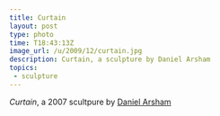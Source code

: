 ```yaml
---
title: Curtain
layout: post
type: photo
time: T18:43:13Z
image_url: /u/2009/12/curtain.jpg
description: Curtain, a sculpture by Daniel Arsham
topics:
 - sculpture
---
```


_Curtain_, a 2007 scultpure by [Daniel Arsham](http://www.danielarsham.com/index.php "Daniel Arsham")

